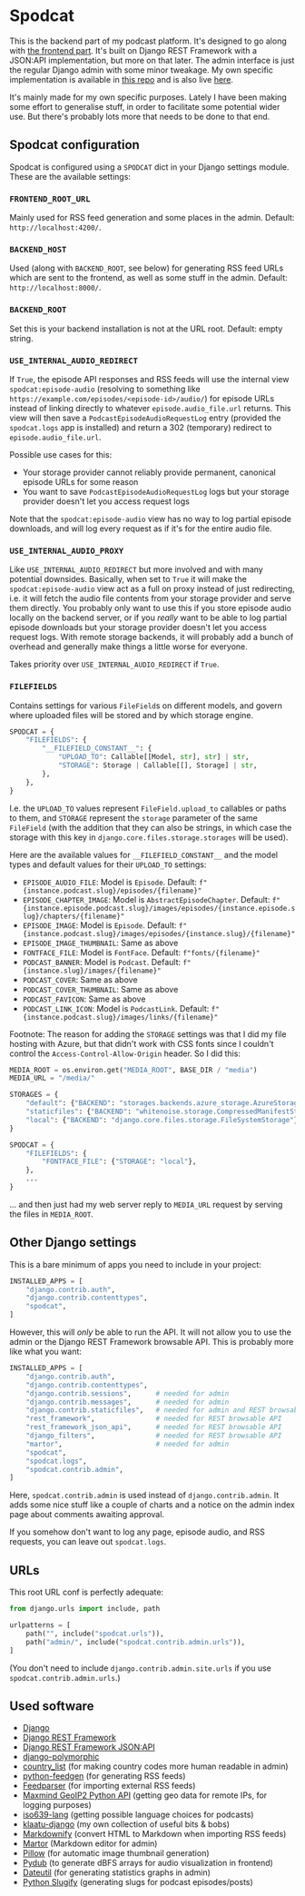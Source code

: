 # Spodcat

This is the backend part of my podcast platform. It's designed to go along with [the frontend part](https://github.com/Eboreg/spodcat-frontend). It's built on Django REST Framework with a JSON:API implementation, but more on that later. The admin interface is just the regular Django admin with some minor tweakage. My own specific implementation is available in [this repo](https://github.com/Eboreg/podd-huseli-us-backend) and is also live [here](https://podd.huseli.us).

It's mainly made for my own specific purposes. Lately I have been making some effort to generalise stuff, in order to facilitate some potential wider use. But there's probably lots more that needs to be done to that end.

## Spodcat configuration

Spodcat is configured using a `SPODCAT` dict in your Django settings module. These are the available settings:

### `FRONTEND_ROOT_URL`

Mainly used for RSS feed generation and some places in the admin. Default: `http://localhost:4200/`.

### `BACKEND_HOST`

Used (along with `BACKEND_ROOT`, see below) for generating RSS feed URLs which are sent to the frontend, as well as some stuff in the admin. Default: `http://localhost:8000/`.

### `BACKEND_ROOT`

Set this is your backend installation is not at the URL root. Default: empty string.

### `USE_INTERNAL_AUDIO_REDIRECT`

If `True`, the episode API responses and RSS feeds will use the internal view `spodcat:episode-audio` (resolving to something like `https://example.com/episodes/<episode-id>/audio/`) for episode URLs instead of linking directly to whatever `episode.audio_file.url` returns. This view will then save a `PodcastEpisodeAudioRequestLog` entry (provided the `spodcat.logs` app is installed) and return a 302 (temporary) redirect to `episode.audio_file.url`.

Possible use cases for this:

* Your storage provider cannot reliably provide permanent, canonical episode URLs for some reason
* You want to save `PodcastEpisodeAudioRequestLog` logs but your storage provider doesn't let you access request logs

Note that the `spodcat:episode-audio` view has no way to log partial episode downloads, and will log every request as if it's for the entire audio file.

### `USE_INTERNAL_AUDIO_PROXY`

Like `USE_INTERNAL_AUDIO_REDIRECT` but more involved and with many potential downsides. Basically, when set to `True` it will make the `spodcat:episode-audio` view act as a full on proxy instead of just redirecting, i.e. it will fetch the audio file contents from your storage provider and serve them directly. You probably only want to use this if you store episode audio locally on the backend server, or if you _really_ want to be able to log partial episode downloads but your storage provider doesn't let you access request logs. With remote storage backends, it will probably add a bunch of overhead and generally make things a little worse for everyone.

Takes priority over `USE_INTERNAL_AUDIO_REDIRECT` if `True`.

### `FILEFIELDS`

Contains settings for various `FileField`s on different models, and govern where uploaded files will be stored and by which storage engine.

```python
SPODCAT = {
    "FILEFIELDS": {
        "__FILEFIELD_CONSTANT__": {
            "UPLOAD_TO": Callable[[Model, str], str] | str,
            "STORAGE": Storage | Callable[[], Storage] | str,
        },
    },
}
```
I.e. the `UPLOAD_TO` values represent `FileField.upload_to` callables or paths to them, and `STORAGE` represent the `storage` parameter of the same `FileField` (with the addition that they can also be strings, in which case the storage with this key in `django.core.files.storage.storages` will be used).

Here are the available values for `__FILEFIELD_CONSTANT__` and the model types and default values for their `UPLOAD_TO` settings:

* `EPISODE_AUDIO_FILE`: Model is `Episode`. Default: `f"{instance.podcast.slug}/episodes/{filename}"`
* `EPISODE_CHAPTER_IMAGE`: Model is `AbstractEpisodeChapter`. Default: `f"{instance.episode.podcast.slug}/images/episodes/{instance.episode.slug}/chapters/{filename}"`
* `EPISODE_IMAGE`: Model is `Episode`. Default: `f"{instance.podcast.slug}/images/episodes/{instance.slug}/{filename}"`
* `EPISODE_IMAGE_THUMBNAIL`: Same as above
* `FONTFACE_FILE`: Model is `FontFace`. Default: `f"fonts/{filename}"`
* `PODCAST_BANNER`: Model is `Podcast`. Default: `f"{instance.slug}/images/{filename}"`
* `PODCAST_COVER`: Same as above
* `PODCAST_COVER_THUMBNAIL`: Same as above
* `PODCAST_FAVICON`: Same as above
* `PODCAST_LINK_ICON`: Model is `PodcastLink`. Default: `f"{instance.podcast.slug}/images/links/{filename}"`

Footnote: The reason for adding the `STORAGE` settings was that I did my file hosting with Azure, but that didn't work with CSS fonts since I couldn't control the `Access-Control-Allow-Origin` header. So I did this:

```python
MEDIA_ROOT = os.environ.get("MEDIA_ROOT", BASE_DIR / "media")
MEDIA_URL = "/media/"

STORAGES = {
    "default": {"BACKEND": "storages.backends.azure_storage.AzureStorage"},
    "staticfiles": {"BACKEND": "whitenoise.storage.CompressedManifestStaticFilesStorage"},
    "local": {"BACKEND": "django.core.files.storage.FileSystemStorage"},
}

SPODCAT = {
    "FILEFIELDS": {
        "FONTFACE_FILE": {"STORAGE": "local"},
    },
    ...
}
```
... and then just had my web server reply to `MEDIA_URL` request by serving the files in `MEDIA_ROOT`.

## Other Django settings

This is a bare minimum of apps you need to include in your project:

```python
INSTALLED_APPS = [
    "django.contrib.auth",
    "django.contrib.contenttypes",
    "spodcat",
]
```
However, this will _only_ be able to run the API. It will not allow you to use the admin or the Django REST Framework browsable API. This is probably more like what you want:

```python
INSTALLED_APPS = [
    "django.contrib.auth",
    "django.contrib.contenttypes",
    "django.contrib.sessions",      # needed for admin
    "django.contrib.messages",      # needed for admin
    "django.contrib.staticfiles",   # needed for admin and REST browsable API
    "rest_framework",               # needed for REST browsable API
    "rest_framework_json_api",      # needed for REST browsable API
    "django_filters",               # needed for REST browsable API
    "martor",                       # needed for admin
    "spodcat",
    "spodcat.logs",
    "spodcat.contrib.admin",
]
```
Here, `spodcat.contrib.admin` is used instead of `django.contrib.admin`. It adds some nice stuff like a couple of charts and a notice on the admin index page about comments awaiting approval.

If you somehow don't want to log any page, episode audio, and RSS requests, you can leave out `spodcat.logs`.

## URLs

This root URL conf is perfectly adequate:

```python
from django.urls import include, path

urlpatterns = [
    path("", include("spodcat.urls")),
    path("admin/", include("spodcat.contrib.admin.urls")),
]
```
(You don't need to include `django.contrib.admin.site.urls` if you use `spodcat.contrib.admin.urls`.)

## Used software

* [Django](https://www.djangoproject.com/)
* [Django REST Framework](https://www.django-rest-framework.org/)
* [Django REST Framework JSON:API](https://django-rest-framework-json-api.readthedocs.io/)
* [django-polymorphic](https://django-polymorphic.readthedocs.io/)
* [country_list](https://github.com/bulv1ne/country_list/) (for making country codes more human readable in admin)
* [python-feedgen](https://feedgen.kiesow.be/) (for generating RSS feeds)
* [Feedparser](https://feedparser.readthedocs.io/) (for importing external RSS feeds)
* [Maxmind GeoIP2 Python API](https://github.com/maxmind/GeoIP2-python) (getting geo data for remote IPs, for logging purposes)
* [iso639-lang](https://github.com/LBeaudoux/iso639) (getting possible language choices for podcasts)
* [klaatu-django](https://github.com/Eboreg/klaatu-django) (my own collection of useful bits & bobs)
* [Markdownify](https://github.com/matthewwithanm/python-markdownify) (convert HTML to Markdown when importing RSS feeds)
* [Martor](https://github.com/agusmakmun/django-markdown-editor) (Markdown editor for admin)
* [Pillow](https://pillow.readthedocs.io/) (for automatic image thumbnail generation)
* [Pydub](https://pydub.com/) (to generate dBFS arrays for audio visualization in frontend)
* [Dateutil](https://dateutil.readthedocs.io/) (for generating statistics graphs in admin)
* [Python Slugify](https://github.com/un33k/python-slugify) (generating slugs for podcast episodes/posts)
